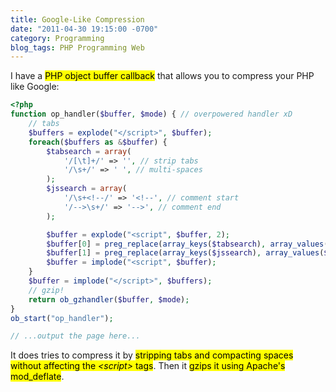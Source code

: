 ```yaml
---
title: Google-Like Compression
date: "2011-04-30 19:15:00 -0700"
category: Programming
blog_tags: PHP Programming Web
---
```

I have a <mark>PHP object buffer callback</mark> that allows you to compress your PHP like Google:

```php
<?php
function op_handler($buffer, $mode) { // overpowered handler xD
	// tabs
	$buffers = explode("</script>", $buffer);
	foreach($buffers as &$buffer) {
		$tabsearch = array(
			'/[\t]+/' => '', // strip tabs
			'/\s+/' => ' ', // multi-spaces
		);
		$jssearch = array(
			'/\s+<!--/' => '<!--', // comment start
			'/-->\s+/' => '-->', // comment end
		);

		$buffer = explode("<script", $buffer, 2);
		$buffer[0] = preg_replace(array_keys($tabsearch), array_values($tabsearch), $buffer[0]);
		$buffer[1] = preg_replace(array_keys($jssearch), array_values($jssearch), $buffer[1]);
		$buffer = implode("<script", $buffer);
	}
	$buffer = implode("</script>", $buffers);
	// gzip!
	return ob_gzhandler($buffer, $mode);
}
ob_start("op_handler");

// ...output the page here...
```

It does tries to compress it by <mark>stripping tabs and compacting spaces without affecting the *&lt;script&gt;* tags</mark>. Then it <mark>gzips it using Apache's mod\_deflate</mark>.
